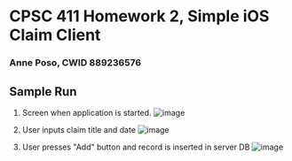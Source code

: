 # CPSC 411 Homework 2, Simple iOS Claim Client
### Anne Poso, CWID 889236576

## Sample Run
1. Screen when application is started.
![image](https://user-images.githubusercontent.com/43505612/99892425-98933e80-2c29-11eb-86c5-1dfdaa141bad.png)

2. User inputs claim title and date
![image](https://user-images.githubusercontent.com/43505612/99892450-d1331800-2c29-11eb-8c8a-4631604f3c97.png)

3. User presses "Add" button and record is inserted in server DB
![image](https://user-images.githubusercontent.com/43505612/99892470-fd4e9900-2c29-11eb-89c5-35e1980c5759.png)
